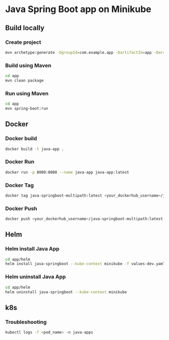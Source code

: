 # Java Spring Boot app on Minikube

## Build locally

### Create project
```bash
mvn archetype:generate -DgroupId=com.example.app -DartifactId=app -DarchetypeArtifactId=maven-archetype-quickstart -DinteractiveMode=false
```

### Build using Maven
```bash
cd app
mvn clean package
```

### Run using Maven
```bash
cd app
mvn spring-boot:run
```

## Docker

### Docker build

```bash
docker build -t java-app .
```

### Docker Run
```bash
docker run -p 8080:8080 --name java-app java-app:latest
```
### Docker Tag
```bash
docker tag java-springboot-multipath:latest <your_dockerhub_username>/java-springboot-multipath:latest
```
### Docker Push
```bash
docker push <your_dockerhub_username>/java-springboot-multipath:latest
```
## Helm

### Helm install Java App
```bash
cd app/helm
helm install java-springboot --kube-context minikube -f values-dev.yaml .
```

### Helm uninstall Java App 
```bash
cd app/helm
helm uninstall java-springboot --kube-context minikube
```

## k8s

### Troubleshooting
```bash
kubectl logs -f <pod_name> -n java-apps
```